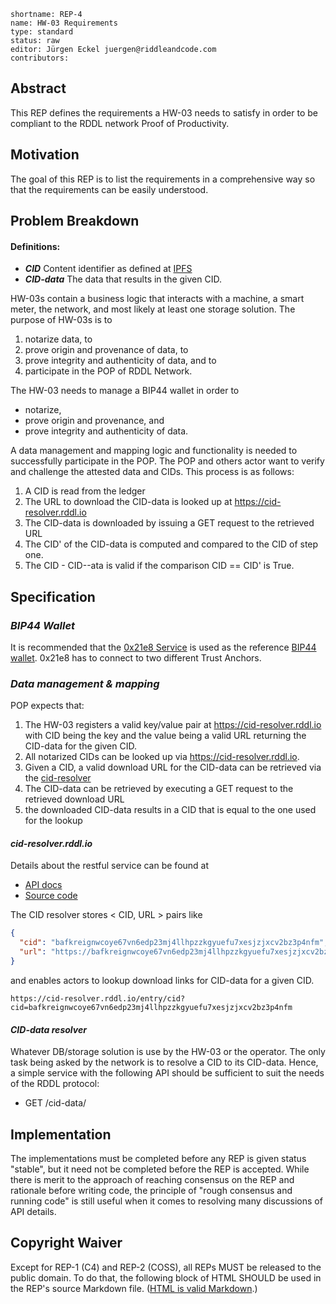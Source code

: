 ```
shortname: REP-4
name: HW-03 Requirements
type: standard
status: raw
editor: Jürgen Eckel juergen@riddleandcode.com
contributors:
```

## **Abstract**
This REP defines the requirements a HW-03 needs to satisfy in order to be compliant to the RDDL network Proof of Productivity.

## **Motivation**
 The goal of this REP is to list the requirements in a comprehensive way so that the requirements can be easily understood.


## **Problem Breakdown**

#### Definitions:
* ***CID*** Content identifier as defined at [IPFS](https://docs.ipfs.tech/concepts/content-addressing/#what-is-a-cid)
* ***CID-data*** The data that results in the given CID.

HW-03s contain a business logic that interacts with a machine, a smart meter, the network, and most likely at least one storage solution. The purpose of HW-03s is to 
1. notarize data, to
1. prove origin and provenance of data, to
1. prove integrity and authenticity of data, and to
1. participate in the POP of RDDL Network.
 
The HW-03 needs to manage a BIP44 wallet in order to
* notarize,
* prove origin and provenance, and
* prove integrity and authenticity 
of data.

A data management and mapping logic and functionality is needed to successfully participate in the POP.
The POP and others actor want to verify and challenge the attested data and CIDs. This process is as follows:
1. A CID is read from the ledger
1. The URL to download the CID-data is looked up at https://cid-resolver.rddl.io 
1. The CID-data is downloaded by issuing a GET request to the retrieved URL
1. The CID' of the CID-data is computed and compared to the CID of step one. 
1. The CID - CID--ata is valid if the comparison CID == CID' is True.

## **Specification**

### ***BIP44 Wallet***
It is recommended that the [0x21e8 Service](https://github.com/rddl-network/0x21e8) is used as the reference [BIP44 wallet](https://github.com/bitcoin/bips/blob/master/bip-0044.mediawiki). 0x21e8 has to connect to two different Trust Anchors.

### ***Data management & mapping***

POP expects that: 
1. The HW-03 registers a valid key/value pair at https://cid-resolver.rddl.io with CID being the key and the value being a valid URL returning the CID-data for the given CID.
1. All notarized CIDs can be looked up via https://cid-resolver.rddl.io.
1. Given a CID, a valid download URL for the CID-data can be retrieved via the [cid-resolver](https://cid-resolver.rddl.io/docs)
1. The CID-data can be retrieved by executing a GET request to the retrieved download URL
1. the downloaded CID-data results in a CID that is equal to the one used for the lookup


#### ***cid-resolver.rddl.io***
Details about the restful service can be found at 
* [API docs](https://cid-resolver.rddl.io/docs)
* [Source code](https://github.com/rddl-network/cid-resolver)

The CID resolver stores < CID, URL > pairs like
```json
{
  "cid": "bafkreignwcoye67vn6edp23mj4llhpzzkgyuefu7xesjzjxcv2bz3p4nfm",
  "url": "https://bafkreignwcoye67vn6edp23mj4llhpzzkgyuefu7xesjzjxcv2bz3p4nfm.ipfs.w3s.link"
}
```
and enables actors to lookup download links for CID-data for a given CID.
```
https://cid-resolver.rddl.io/entry/cid?cid=bafkreignwcoye67vn6edp23mj4llhpzzkgyuefu7xesjzjxcv2bz3p4nfm
```

#### ***CID-data resolver***

Whatever DB/storage solution is use by the HW-03 or the operator. The only task being asked by the network is to resolve a CID to its CID-data.
Hence, a simple service with the following API should be sufficient to suit the needs of the RDDL protocol:

* GET /cid-data/<cid> 


## **Implementation**
The implementations must be completed before any REP is given status "stable", but it need not be completed before the REP is accepted. While there is merit to the approach of reaching consensus on the REP and rationale before writing code, the principle of "rough consensus and running code" is still useful when it comes to resolving many discussions of API details.

## **Copyright Waiver**
Except for REP-1 (C4) and REP-2 (COSS), all REPs MUST be released to the public domain. To do that, the following block of HTML SHOULD be used in the REP's source Markdown file. ([HTML is valid Markdown](https://daringfireball.net/projects/markdown/syntax#html).)
